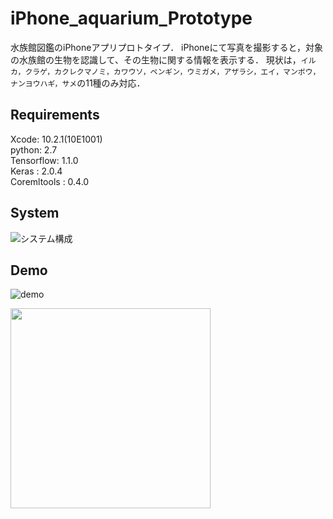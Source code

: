 # iPhone_aquarium_Prototype
水族館図鑑のiPhoneアプリプロトタイプ．
iPhoneにて写真を撮影すると，対象の水族館の生物を認識して、その生物に関する情報を表示する．
現状は，`イルカ，クラゲ，カクレクマノミ，カワウソ，ペンギン，ウミガメ，アザラシ，エイ，マンボウ，ナンヨウハギ，サメ`の11種のみ対応．

## Requirements
Xcode:                     10.2.1(10E1001)  
python:                    2.7  
Tensorflow:                1.1.0  
Keras      :               2.0.4  
Coremltools :              0.4.0  

## System
![システム構成](https://github.com/kazuki80/iPhone_aquarium_Prototype/blob/images/system.png)

## Demo
![demo]()

<img src="https://github.com/kazuki80/iPhone_aquarium_Prototype/blob/images/demo.gif" width="320px">